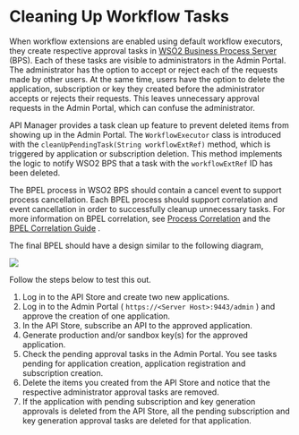 # Cleaning Up Workflow Tasks

When workflow extensions are enabled using default workflow executors, they create respective approval tasks in [WSO2 Business Process Server](http://wso2.com/products/business-process-server/) (BPS). Each of these tasks are visible to administrators in the Admin Portal. The administrator has the option to accept or reject each of the requests made by other users. At the same time, users have the option to delete the application, subscription or key they created before the administrator accepts or rejects their requests. This leaves unnecessary approval requests in the Admin Portal, which can confuse the administrator.

API Manager provides a task clean up feature to prevent deleted items from showing up in the Admin Portal. The `WorkflowExecutor` class is introduced with the `cleanUpPendingTask(String workflowExtRef)` method, which is triggered by application or subscription deletion. This method implements the logic to notify WSO2 BPS that a task with the `workflowExtRef` ID has been deleted.

The BPEL process in WSO2 BPS should contain a cancel event to support process cancellation. Each BPEL process should support correlation and event cancellation in order to successfully cleanup unnecessary tasks. For more information on BPEL correlation, see [Process Correlation](https://docs.wso2.com/display/BPS350/Process+Correlation) and the [BPEL Correlation Guide](http://wso2.com/library/presentations/2015/07/screencast-wso2-business-process-server-bpel-correlation-guide/) .

The final BPEL should have a design similar to the following diagram,

![](/assets/attachments/103334735/103334736.png)

Follow the steps below to test this out.


1.  Log in to the API Store and create two new applications.
2.  Log in to the Admin Portal ( `https://<Server Host>:9443/admin` ) and approve the creation of one application.
3.  In the API Store, subscribe an API to the approved application.
4.  Generate production and/or sandbox key(s) for the approved application.
5.  Check the pending approval tasks in the Admin Portal. You see tasks pending for application creation, application registration and subscription creation.
6.  Delete the items you created from the API Store and notice that the respective administrator approval tasks are removed.
7.  If the application with pending subscription and key generation approvals is deleted from the API Store, all the pending subscription and key generation approval tasks are deleted for that application.

